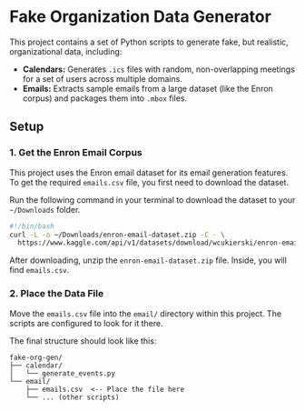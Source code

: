 # Fake Organization Data Generator

This project contains a set of Python scripts to generate fake, but realistic, organizational data, including:

*   **Calendars:** Generates `.ics` files with random, non-overlapping meetings for a set of users across multiple domains.
*   **Emails:** Extracts sample emails from a large dataset (like the Enron corpus) and packages them into `.mbox` files.

## Setup

### 1. Get the Enron Email Corpus

This project uses the Enron email dataset for its email generation features. To get the required `emails.csv` file, you first need to download the dataset.

Run the following command in your terminal to download the dataset to your `~/Downloads` folder.

```bash
#!/bin/bash
curl -L -o ~/Downloads/enron-email-dataset.zip -C - \
  https://www.kaggle.com/api/v1/datasets/download/wcukierski/enron-email-dataset
```

After downloading, unzip the `enron-email-dataset.zip` file. Inside, you will find `emails.csv`.

### 2. Place the Data File

Move the `emails.csv` file into the `email/` directory within this project. The scripts are configured to look for it there.

The final structure should look like this:

```
fake-org-gen/
├── calendar/
│   └── generate_events.py
└── email/
    ├── emails.csv  <-- Place the file here
    └── ... (other scripts)
```
